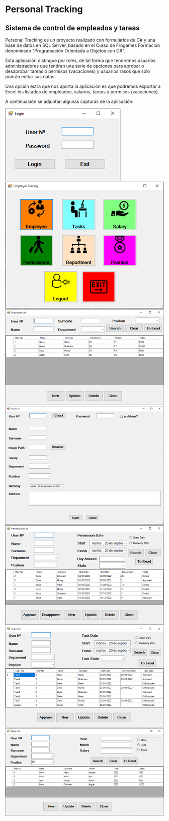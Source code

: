 # Personal Tracking
## Sistema de control de empleados y tareas

Personal Tracking es un proyecto realizado con formularios de C# y una base de datos en SQL Server, basado en el Curso de Frogames Formación denominado "Programación Orientada a Objetos con C#".

Esta aplicación distingue por roles, de tal forma que tendremos usuarios administradores que tendran una serie de opciones para aprobar o desaprobar tareas o permisos (vacaciones) y usuarios rasos que solo podrán editar sus datos.

Una opción extra que nos aporta la aplicación es que podremos exportar a Excel los listados de empleados, salarios, tareas y permisos (vacaciones).

A continuación se adjuntan algunas capturas de la aplicación:


![image](./images/login.png "Pantalla de Login")
![image](./images/main.png "Pantalla Principal del administrador")
![image](./images/employees.png "Listado de empleados")
![image](./images/newemploye.png "Pantalla para anadir un empleado")
![image](./images/permissions.png "Listado de permisos")
![image](./images/tasks.png "Listado de tareas")
![image](./images/Salary.png "Listado de salarios")


